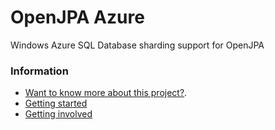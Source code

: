 <!--
  Licensed under the Apache License, Version 2.0 (the "License");
  you may not use this file except in compliance with the License.
  You may obtain a copy of the License at

  http://www.apache.org/licenses/LICENSE-2.0

  Unless required by applicable law or agreed to in writing, software
  distributed under the License is distributed on an "AS IS" BASIS,
  WITHOUT WARRANTIES OR CONDITIONS OF ANY KIND, either express or implied.
  See the License for the specific language governing permissions and
  limitations under the License.
-->
OpenJPA Azure
===============

Windows Azure SQL Database sharding support for OpenJPA

### Information ###
 * [Want to know more about this project?](https://github.com/Tirasa/OpenJPA-Azure/wiki/What-is-this-about%3F).
 * [Getting started](https://github.com/Tirasa/OpenJPA-Azure/wiki/Getting-Started)
 * [Getting involved](https://github.com/Tirasa/OpenJPA-Azure/wiki/Getting-Involved)
